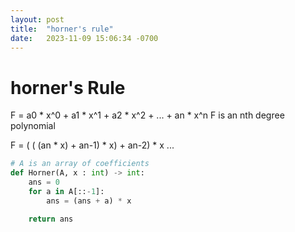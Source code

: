 ```yaml
---
layout: post
title:  "horner's rule"
date:   2023-11-09 15:06:34 -0700
---
```

# horner's Rule
F = a0 * x^0 + a1 * x^1 + a2 * x^2 + ... + an * x^n
F is an nth degree polynomial

F = ( ( (an * x) + an-1) * x) + an-2) * x ...

```python
# A is an array of coefficients
def Horner(A, x : int) -> int:
    ans = 0
    for a in A[::-1]:
        ans = (ans + a) * x

    return ans
```
